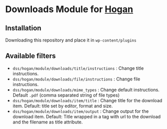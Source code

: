 # Downloads Module for [Hogan](https://github.com/dekodeinteraktiv/hogan-core)

## Installation
Downloading this repository and place it in `wp-content/plugins`

## Available filters
- `dss/hogan/module/downloads/title/instructions` : Change title instructions.
- `dss/hogan/module/downloads/file/instructions` : Change file instructions.
- `dss/hogan/module/downloads/mime_types` : Change default instructions. Default `.pdf` (comma separated string of file types)
- `dss/hogan/module/downloads/item/title` : Change title for the download item. Default: title set by editor, format and size.
- `dss/hogan/module/downloads/item/output` : Change output for the download item. Default: Title wrapped in a tag with url to the download and the filename as title attribute.
